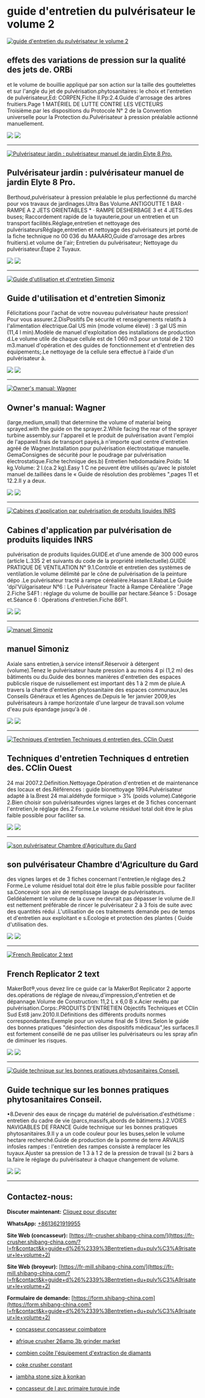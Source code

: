 # guide d&#39;entretien du pulvérisateur le volume 2

<a href="https://swt.shibang-china.com/?l=fr&img&k=guide+d%26%2339%3Bentretien+du+pulv%C3%A9risateur+le+volume+2" target="_blank">![guide d&#39;entretien du pulvérisateur le volume 2](http://static.shibang-china.com/all-800x300/143.jpg)</a>

## effets des variations de pression sur la qualité des jets de. ORBi
et le volume de bouillie appliqué par son action sur la taille des gouttelettes et sur l&#39;angle du jet de pulvérisation.phytosanitaires: le choix et l&#39;entretien de pulvérisateur,Ed: CORPEN,Fiche II.Pp:2.4.Guide d&#39;arrosage des arbres fruitiers.Page 1 MATÉRIEL DE LUTTE CONTRE LES VECTEURS Troisième.par les dispositions du Protocole N° 2 de la Convention universelle pour la Protection du.Pulvérisateur à pression préalable actionné manuellement.


<a href="https://whatsapp.shibangsoft.com/WhatsApp.php" target="_blank" title="WhatsApp">![](http://static.shibang-china.com/icon/whatsapp.png)</a> <a href="https://swt.shibang-china.com/?l=fr&icon&k=guide+d%26%2339%3Bentretien+du+pulv%C3%A9risateur+le+volume+2" target="_blank">![](http://static.shibang-china.com/icon/chat-fr.png)</a>

---

<a href="https://swt.shibang-china.com/?l=fr&img&k=guide+d%26%2339%3Bentretien+du+pulv%C3%A9risateur+le+volume+2" target="_blank">![Pulvérisateur jardin : pulvérisateur manuel de jardin Elyte 8 Pro.](http://static.shibang-china.com/all-800x300/754.jpg)</a>

## Pulvérisateur jardin : pulvérisateur manuel de jardin Elyte 8 Pro.
Berthoud,pulvérisateur à pression préalable le plus perfectionné du marché pour vos travaux de jardinages.Ultra Bas Volume.ANTIGOUTTE 1 BAR &middot; RAMPE A 2 JETS ORIENTABLES * &middot; RAMPE DESHERBAGE 3 et 4 JETS.des buses; Raccordement rapide de la tuyauterie,pour un entretien et un transport facilités.Réglage,entretien et nettoyage des pulvérisateursRéglage,entretien et nettoyage des pulvérisateurs jet porté.de la fiche technique no 00 036 du MAAARO,Guide d&#39;arrosage des arbres fruitiers).et volume de l&#39;air; Entretien du pulvérisateur; Nettoyage du pulvérisateur.Étape 2 Tuyaux.


<a href="https://whatsapp.shibangsoft.com/WhatsApp.php" target="_blank" title="WhatsApp">![](http://static.shibang-china.com/icon/whatsapp.png)</a> <a href="https://swt.shibang-china.com/?l=fr&icon&k=guide+d%26%2339%3Bentretien+du+pulv%C3%A9risateur+le+volume+2" target="_blank">![](http://static.shibang-china.com/icon/chat-fr.png)</a>

---

<a href="https://swt.shibang-china.com/?l=fr&img&k=guide+d%26%2339%3Bentretien+du+pulv%C3%A9risateur+le+volume+2" target="_blank">![Guide d&#39;utilisation et d&#39;entretien Simoniz](http://static.shibang-china.com/all-800x300/917.jpg)</a>

## Guide d&#39;utilisation et d&#39;entretien Simoniz
Félicitations pour l&#39;achat de votre nouveau pulvérisateur haute pression! Pour vous assurer.2.DisPositifs De sécurité et renseignements relatifs à l&#39;alimentation électrique.Gal US min (mode volume élevé) : 3 gal US min (11,4 l min).Modèle de manuel d&#39;exploitation des installations de production d.Le volume utile de chaque cellule est de 1 060 m3 pour un total de 2 120 m3.manuel d&#39;opération et des guides de fonctionnement et d&#39;entretien des équipements;.Le nettoyage de la cellule sera effectué à l&#39;aide d&#39;un pulvérisateur à.


<a href="https://whatsapp.shibangsoft.com/WhatsApp.php" target="_blank" title="WhatsApp">![](http://static.shibang-china.com/icon/whatsapp.png)</a> <a href="https://swt.shibang-china.com/?l=fr&icon&k=guide+d%26%2339%3Bentretien+du+pulv%C3%A9risateur+le+volume+2" target="_blank">![](http://static.shibang-china.com/icon/chat-fr.png)</a>

---

<a href="https://swt.shibang-china.com/?l=fr&img&k=guide+d%26%2339%3Bentretien+du+pulv%C3%A9risateur+le+volume+2" target="_blank">![Owner&#39;s manual: Wagner](http://static.shibang-china.com/all-800x300/334.jpg)</a>

## Owner&#39;s manual: Wagner
(large,medium,small) that determine the volume of material being sprayed.with the guide on the sprayer.2.While facing the rear of the sprayer turbine assembly.sur l&#39;appareil et le produit de pulvérisation avant l&#39;emploi de l&#39;appareil.frais de transport payés,à n&#39;importe quel centre d&#39;entretien agréé de Wagner.Installation pour pulvérisation électrostatique manuelle. GemaConsignes de sécurité pour le poudrage par pulvérisation électrostatique.Fiche technique des.b) Entretien hebdomadaire.Poids: 14 kg.Volume: 2 l.(ca.2 kg).Easy 1 C ne peuvent être utilisés qu&#39;avec le pistolet manuel de.taillées dans le « Guide de résolution des problèmes &quot;,pages 11 et 12.2.Il y a deux.


<a href="https://whatsapp.shibangsoft.com/WhatsApp.php" target="_blank" title="WhatsApp">![](http://static.shibang-china.com/icon/whatsapp.png)</a> <a href="https://swt.shibang-china.com/?l=fr&icon&k=guide+d%26%2339%3Bentretien+du+pulv%C3%A9risateur+le+volume+2" target="_blank">![](http://static.shibang-china.com/icon/chat-fr.png)</a>

---

<a href="https://swt.shibang-china.com/?l=fr&img&k=guide+d%26%2339%3Bentretien+du+pulv%C3%A9risateur+le+volume+2" target="_blank">![Cabines d&#39;application par pulvérisation de produits liquides INRS](http://static.shibang-china.com/all-800x300/201.jpg)</a>

## Cabines d&#39;application par pulvérisation de produits liquides INRS
pulvérisation de produits liquides.GUIDE.et d&#39;une amende de 300 000 euros (article L.335 2 et suivants du code de la propriété intellectuelle).GUIDE PRATIQUE DE VENTILATION N° 9.1.Contrôle et entretien des systèmes de ventilation.le volume délimité par le cône de pulvérisation de la peinture dépo .Le pulvérisateur tracté à rampe céréalière.Hassan II.Rabat.Le Guide &#39;dpï&#39;Vùîgarisateur N°6 : Le Pulvérisateur Tracté à Rampe Céréalière &#39;.Page 2.Fiche S4F1 : réglage du volume de bouillie par hectare.Séance 5 : Dosage et.Séance 6 : Opérations d&#39;entretien.Fiche 86F1.


<a href="https://whatsapp.shibangsoft.com/WhatsApp.php" target="_blank" title="WhatsApp">![](http://static.shibang-china.com/icon/whatsapp.png)</a> <a href="https://swt.shibang-china.com/?l=fr&icon&k=guide+d%26%2339%3Bentretien+du+pulv%C3%A9risateur+le+volume+2" target="_blank">![](http://static.shibang-china.com/icon/chat-fr.png)</a>

---

<a href="https://swt.shibang-china.com/?l=fr&img&k=guide+d%26%2339%3Bentretien+du+pulv%C3%A9risateur+le+volume+2" target="_blank">![manuel Simoniz](http://static.shibang-china.com/all-800x300/1090.jpg)</a>

## manuel Simoniz
Axiale sans entretien,à service intensif.Réservoir à détergent (volume).Tenez le pulvérisateur haute pression à au moins 4 pi (1,2 m) des bâtiments ou du.Guide des bonnes manières d&#39;entretien des espaces publicsle risque de ruissellement est important dès 1 à 2 mm de pluie.A travers la charte d&#39;entretien phytosanitaire des espaces communaux,les Conseils Généraux et les Agences de.Depuis le 1er janvier 2009,les pulvérisateurs à rampe horizontale d&#39;une largeur de travail.son volume d&#39;eau puis épandage jusqu&#39;à dé .


<a href="https://whatsapp.shibangsoft.com/WhatsApp.php" target="_blank" title="WhatsApp">![](http://static.shibang-china.com/icon/whatsapp.png)</a> <a href="https://swt.shibang-china.com/?l=fr&icon&k=guide+d%26%2339%3Bentretien+du+pulv%C3%A9risateur+le+volume+2" target="_blank">![](http://static.shibang-china.com/icon/chat-fr.png)</a>

---

<a href="https://swt.shibang-china.com/?l=fr&img&k=guide+d%26%2339%3Bentretien+du+pulv%C3%A9risateur+le+volume+2" target="_blank">![Techniques d&#39;entretien Techniques d entretien des. CClin Ouest](http://static.shibang-china.com/all-800x300/242.jpg)</a>

## Techniques d&#39;entretien Techniques d entretien des. CClin Ouest
24 mai 2007.2.Définition.Nettoyage.Opération d&#39;entretien et de maintenance des locaux et des.Références : guide bionettoyage 1994.Pulvérisateur adapté à la.Brest 24 mai.aldéhyde formique &gt; 3% (poids volume).Catégorie 2.Bien choisir son pulvérisateurdes vignes larges et de 3 fiches concernant l&#39;entretien,le réglage des.2 Forme.Le volume résiduel total doit être le plus faible possible pour faciliter sa.


<a href="https://whatsapp.shibangsoft.com/WhatsApp.php" target="_blank" title="WhatsApp">![](http://static.shibang-china.com/icon/whatsapp.png)</a> <a href="https://swt.shibang-china.com/?l=fr&icon&k=guide+d%26%2339%3Bentretien+du+pulv%C3%A9risateur+le+volume+2" target="_blank">![](http://static.shibang-china.com/icon/chat-fr.png)</a>

---

<a href="https://swt.shibang-china.com/?l=fr&img&k=guide+d%26%2339%3Bentretien+du+pulv%C3%A9risateur+le+volume+2" target="_blank">![son pulvérisateur Chambre d&#39;Agriculture du Gard](http://static.shibang-china.com/all-800x300/1114.jpg)</a>

## son pulvérisateur Chambre d&#39;Agriculture du Gard
des vignes larges et de 3 fiches concernant l&#39;entretien,le réglage des.2 Forme.Le volume résiduel total doit être le plus faible possible pour faciliter sa.Concevoir son aire de remplissage lavage de pulvérisateurs. GeIdéalement le volume de la cuve ne devrait pas dépasser le volume de.Il est nettement préférable de rincer le pulvérisateur 2 à 3 fois de suite avec des quantités rédui .L&#39;utilisation de ces traitements demande peu de temps et d&#39;entretien aux exploitant e s.Ecologie et protection des plantes ( Guide d&#39;utilisation des.


<a href="https://whatsapp.shibangsoft.com/WhatsApp.php" target="_blank" title="WhatsApp">![](http://static.shibang-china.com/icon/whatsapp.png)</a> <a href="https://swt.shibang-china.com/?l=fr&icon&k=guide+d%26%2339%3Bentretien+du+pulv%C3%A9risateur+le+volume+2" target="_blank">![](http://static.shibang-china.com/icon/chat-fr.png)</a>

---

<a href="https://swt.shibang-china.com/?l=fr&img&k=guide+d%26%2339%3Bentretien+du+pulv%C3%A9risateur+le+volume+2" target="_blank">![French Replicator 2 text](http://static.shibang-china.com/all-800x300/502.jpg)</a>

## French Replicator 2 text
MakerBot®,vous devez lire ce guide car la MakerBot Replicator 2 apporte des.opérations de réglage de niveau,d&#39;impression,d&#39;entretien et de dépannage.Volume de Construction: 11,2 L x 6,0 B x.Acier revêtu par pulvérisation.Corps:.PRODUITS D&#39;ENTRETIEN Objectifs Techniques et CClin Sud Est8 janv.2010.II.Définitions des différents produits normes correspondantes.Exemple pour un volume final de 5 litres.Selon le guide des bonnes pratiques &quot;désinfection des dispositifs médicaux&quot;,les surfaces.Il est fortement conseillé de ne pas utiliser les pulvérisateurs ou les spray afin de diminuer les risques.


<a href="https://whatsapp.shibangsoft.com/WhatsApp.php" target="_blank" title="WhatsApp">![](http://static.shibang-china.com/icon/whatsapp.png)</a> <a href="https://swt.shibang-china.com/?l=fr&icon&k=guide+d%26%2339%3Bentretien+du+pulv%C3%A9risateur+le+volume+2" target="_blank">![](http://static.shibang-china.com/icon/chat-fr.png)</a>

---

<a href="https://swt.shibang-china.com/?l=fr&img&k=guide+d%26%2339%3Bentretien+du+pulv%C3%A9risateur+le+volume+2" target="_blank">![Guide technique sur les bonnes pratiques phytosanitaires Conseil.](http://static.shibang-china.com/all-800x300/1152.jpg)</a>

## Guide technique sur les bonnes pratiques phytosanitaires Conseil.
•8.Devenir des eaux de rinçage du matériel de pulvérisation.d&#39;esthétisme : entretien du cadre de vie (parcs,massifs,abords de bâtiments.).2.VOIES NAVIGABLES DE FRANCE Guide technique sur les bonnes pratiques phytosanitaires.9.Il y a un code couleur pour les buses,selon le volume hectare recherché.Guide de production de la pomme de terre ARVALIS infosles rampes : l&#39;entretien des rampes consiste à remplacer les tuyaux.Ajuster sa pression de 1 3 à 1 2 de la pression de travail (si 2 bars à la.faire le réglage du pulvérisateur à chaque changement de volume.


<a href="https://whatsapp.shibangsoft.com/WhatsApp.php" target="_blank" title="WhatsApp">![](http://static.shibang-china.com/icon/whatsapp.png)</a> <a href="https://swt.shibang-china.com/?l=fr&icon&k=guide+d%26%2339%3Bentretien+du+pulv%C3%A9risateur+le+volume+2" target="_blank">![](http://static.shibang-china.com/icon/chat-fr.png)</a>

---
## Contactez-nous:

**Discuter maintenant:** [Cliquez pour discuter](https://swt.shibang-china.com?l=fr&contact&k=guide+d%26%2339%3Bentretien+du+pulv%C3%A9risateur+le+volume+2)

**WhatsApp:**  [+8613621919955](https://whatsapp.shibangsoft.com/WhatsApp.php)

**Site Web (concasseur):** [https://fr-crusher.shibang-china.com/](https://fr-crusher.shibang-china.com/?l=fr&contact&k=guide+d%26%2339%3Bentretien+du+pulv%C3%A9risateur+le+volume+2)

**Site Web (broyeur):** [https://fr-mill.shibang-china.com/](https://fr-mill.shibang-china.com/?l=fr&contact&k=guide+d%26%2339%3Bentretien+du+pulv%C3%A9risateur+le+volume+2)

**Formulaire de demande:** [https://form.shibang-china.com](https://form.shibang-china.com?l=fr&contact&k=guide+d%26%2339%3Bentretien+du+pulv%C3%A9risateur+le+volume+2)

* [concasseur concasseur coimbatore](../38/concasseur%20concasseur%20coimbatore.md)

* [afrique crusher 26amp 3b grinder market](../32/afrique%20crusher%2026amp%203b%20grinder%20market.md)

* [combien coûte l&#39;équipement d&#39;extraction de diamants](../39/combien%20co%C3%BBte%20l%26%2339%3B%C3%A9quipement%20d%26%2339%3Bextraction%20de%20diamants.md)

* [coke crusher constant](../36/coke%20crusher%20constant.md)

* [jambha stone size à konkan](../26/jambha%20stone%20size%20%C3%A0%20konkan.md)

* [concasseur de l avc primaire turquie inde](../32/concasseur%20de%20l%20avc%20primaire%20turquie%20inde.md)